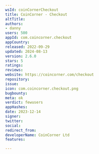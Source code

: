 ```yaml
---
wsId: coinCornerCheckout
title: CoinCorner - Checkout
altTitle: 
authors:
- danny
users: 500
appId: com.coincorner.checkout
appCountry: 
released: 2022-09-29
updated: 2024-08-13
version: 2.6.0
stars: 5
ratings: 
reviews: 
website: https://coincorner.com/checkout
repository: 
issue: 
icon: com.coincorner.checkout.png
bugbounty: 
meta: ok
verdict: fewusers
appHashes: 
date: 2023-12-14
signer: 
twitter: 
social: 
redirect_from: 
developerName: CoinCorner Ltd
features: 

---
```


